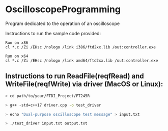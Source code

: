 # OscilloscopeProgramming
Program dedicated to the operation of an oscilloscope

Instructions to run the sample code provided:
```
Run on x86
cl *.c /Zi /EHsc /nologo /link i386/ftd2xx.lib /out:controller.exe

Run on x64
cl *.c /Zi /EHsc /nologo /link amd64/ftd2xx.lib /out:controller.exe
```

## Instructions to run ReadFile(reqfRead) and WriteFile(reqfWrite) via driver (MacOS or Linux):

```bash
> cd path/to/your/FTDI_Project/FT245R

> g++ -std=c++17 driver.cpp -o test_driver

> echo "Dual-purpose oscilloscope test message" > input.txt

> ./test_driver input.txt output.txt
```
